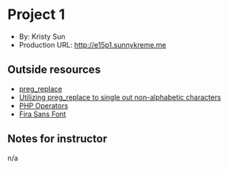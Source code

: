 # Project 1

- By: Kristy Sun
- Production URL: <http://e15p1.sunnykreme.me>

## Outside resources

- [preg_replace](https://www.php.net/manual/en/function.preg-replace.php)
- [Utilizing preg_replace to single out non-alphabetic characters](https://stackoverflow.com/questions/659025/how-to-remove-non-alphanumeric-characters)
- [PHP Operators](https://www.w3schools.com/php/php_operators.asp)
- [Fira Sans Font](https://fonts.google.com/specimen/Fira+Sans?category=Sans+Serif,Display&preview.text_type=custom&sidebar.open=true&selection.family=Fira+Sans:wght@200;400;800)

## Notes for instructor

n/a
